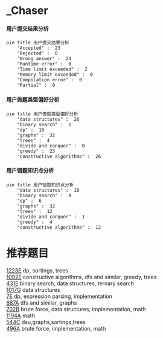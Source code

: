 # _Chaser

<!-- tabs:start -->



#### **用户提交结果分析**

```mermaid
pie title 用户提交结果分析
    "Accepted" :  23
    "Rejected" :  0
    "Wrong answer" :  24
    "Runtime error" :  0
    "Time limit exceeded" :  2
    "Memory limit exceeded" :  0
    "Compilation error" :  0
    "Partial" :  0
```

#### **用户做题类型偏好分析**

```mermaid
pie title 用户做题类型偏好分析
    "data structures" :  26
    "binary search" :  1
    "dp" :  16
    "graphs" :  32
    "trees" :  4
    "divide and conquer" :  0
    "greedy" :  23
    "constructive algorithms" :  26
```
#### **用户错题知识点分析**

```mermaid
pie title 用户错题知识点分析
    "data structures" :  18
    "binary search" :  9
    "dp" :  6
    "graphs" :  32
    "trees" :  12
    "divide and conquer" :  1
    "greedy" :  4
    "constructive algorithms" :  12
```



<!-- tabs:end -->
# 推荐题目
[1223E](https://codeforces.com/contest/1223/problem/E)		dp,
                        sortings,
                        trees		  
[1092E](https://codeforces.com/contest/1092/problem/E)		constructive algorithms,
                        dfs and similar,
                        greedy,
                        trees		  
[431E](https://codeforces.com/contest/431/problem/E)		binary search,
                        data structures,
                        ternary search		  
[1017G](https://codeforces.com/contest/1017/problem/G)		data structures		  
[7E](https://codeforces.com/contest/7/problem/E)		dp,
                        expression parsing,
                        implementation		  
[687A](https://codeforces.com/contest/687/problem/A)		dfs and similar,
                        graphs		  
[702B](https://codeforces.com/contest/702/problem/B)		brute force,
                        data structures,
                        implementation,
                        math		  
[1194A](https://codeforces.com/contest/1194/problem/A)		math		  
[544C](https://codeforces.com/contest/544/problem/C)		dsu,graphs,sortings,trees		  
[496A](https://codeforces.com/contest/496/problem/A)		brute force,
                        implementation,
                        math		  
